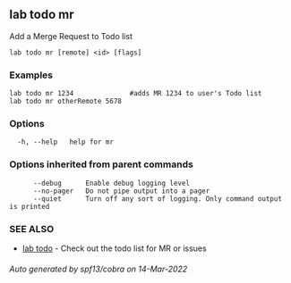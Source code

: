 ## lab todo mr

Add a Merge Request to Todo list

```
lab todo mr [remote] <id> [flags]
```

### Examples

```
lab todo mr 1234              #adds MR 1234 to user's Todo list
lab todo mr otherRemote 5678
```

### Options

```
  -h, --help   help for mr
```

### Options inherited from parent commands

```
      --debug      Enable debug logging level
      --no-pager   Do not pipe output into a pager
      --quiet      Turn off any sort of logging. Only command output is printed
```

### SEE ALSO

* [lab todo](lab_todo.md)	 - Check out the todo list for MR or issues

###### Auto generated by spf13/cobra on 14-Mar-2022

